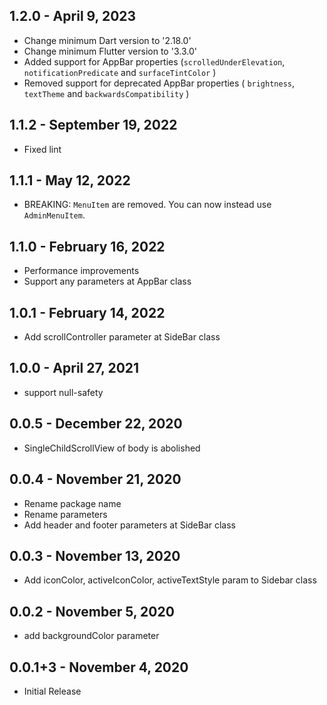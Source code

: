 ## 1.2.0 - April 9, 2023

- Change minimum Dart version to '2.18.0'
- Change minimum Flutter version to '3.3.0'
- Added support for AppBar properties (`scrolledUnderElevation`, `notificationPredicate` and `surfaceTintColor` )
- Removed support for deprecated AppBar properties ( `brightness`, `textTheme` and `backwardsCompatibility` )

## 1.1.2 - September 19, 2022

- Fixed lint

## 1.1.1 - May 12, 2022

- BREAKING: `MenuItem` are removed. You can now instead use `AdminMenuItem`.

## 1.1.0 - February 16, 2022

- Performance improvements
- Support any parameters at AppBar class

## 1.0.1 - February 14, 2022

- Add scrollController parameter at SideBar class

## 1.0.0 - April 27, 2021

- support null-safety

## 0.0.5 - December 22, 2020

- SingleChildScrollView of body is abolished

## 0.0.4 - November 21, 2020

- Rename package name
- Rename parameters
- Add header and footer parameters at SideBar class

## 0.0.3 - November 13, 2020

- Add iconColor, activeIconColor, activeTextStyle param to Sidebar class

## 0.0.2 - November 5, 2020

- add backgroundColor parameter

## 0.0.1+3 - November 4, 2020

- Initial Release
